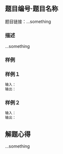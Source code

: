 ## 题目编号·题目名称

题目链接：...something

### 描述

...something

### 样例

### 样例１

```markdown
输入：
输出：
```
### 样例２

```markdown
输入：
输出：
```

## 解题心得

...something